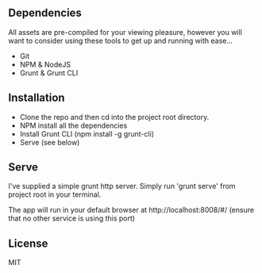 ## Dependencies

All assets are pre-compiled for your viewing pleasure, however you will want to consider using these tools to get up and running with ease...

- Git
- NPM & NodeJS
- Grunt & Grunt CLI

## Installation

- Clone the repo and then cd into the project root directory.
- NPM install all the dependencies 
- Install Grunt CLI (npm install -g grunt-cli)
- Serve (see below)

## Serve

I've supplied a simple grunt http server. Simply run 'grunt serve' from project root in your terminal.

The app will run in your default browser at http://localhost:8008/#/ (ensure that no other service is using this port)

## License

MIT